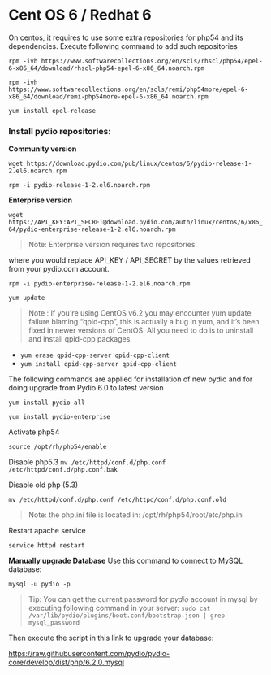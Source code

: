 # Cent OS 6 / Redhat 6

On centos, it requires to use some extra repositories for php54 and its dependencies. Execute following command to add such repositories

`rpm -ivh https://www.softwarecollections.org/en/scls/rhscl/php54/epel-6-x86_64/download/rhscl-php54-epel-6-x86_64.noarch.rpm`

`rpm -ivh https://www.softwarecollections.org/en/scls/remi/php54more/epel-6-x86_64/download/remi-php54more-epel-6-x86_64.noarch.rpm`

`yum install epel-release`

### Install pydio repositories:

**Community version**

`wget https://download.pydio.com/pub/linux/centos/6/pydio-release-1-2.el6.noarch.rpm`

`rpm -i pydio-release-1-2.el6.noarch.rpm`

**Enterprise version**

`wget https://API_KEY:API_SECRET@download.pydio.com/auth/linux/centos/6/x86_64/pydio-enterprise-release-1-2.el6.noarch.rpm`

> Note: Enterprise version requires two repositories.

where you would replace API_KEY / API_SECRET by the values retrieved from your pydio.com account.

`rpm -i pydio-enterprise-release-1-2.el6.noarch.rpm`

`yum update`

> Note : If you're using CentOS v6.2 you may encounter yum update failure blaming “qpid-cpp”, this is actually a bug in yum, and it’s been fixed in newer versions of CentOS. All you need to do is to uninstall and install qpid-cpp packages.
- `yum erase qpid-cpp-server qpid-cpp-client`
- `yum install qpid-cpp-server qpid-cpp-client`


The following commands are applied for installation of new pydio and for doing upgrade from Pydio 6.0 to latest version

`yum install pydio-all`

`yum install pydio-enterprise`

Activate php54

`source /opt/rh/php54/enable`

Disable php5.3
`mv /etc/httpd/conf.d/php.conf /etc/httpd/conf.d/php.conf.bak`

Disable old php (5.3)

`mv /etc/httpd/conf.d/php.conf /etc/httpd/conf.d/php.conf.old`

> Note: the php.ini file is located in: /opt/rh/php54/root/etc/php.ini

Restart apache service

`service httpd restart`

**Manually upgrade Database**
Use this command to connect to MySQL database:

`mysql -u pydio -p`

> Tip: You can get the current password for *pydio* account in mysql by executing following command in your server:
`sudo cat /var/lib/pydio/plugins/boot.conf/bootstrap.json | grep mysql_password`

Then execute the script in this link to upgrade your database:

https://raw.githubusercontent.com/pydio/pydio-core/develop/dist/php/6.2.0.mysql
